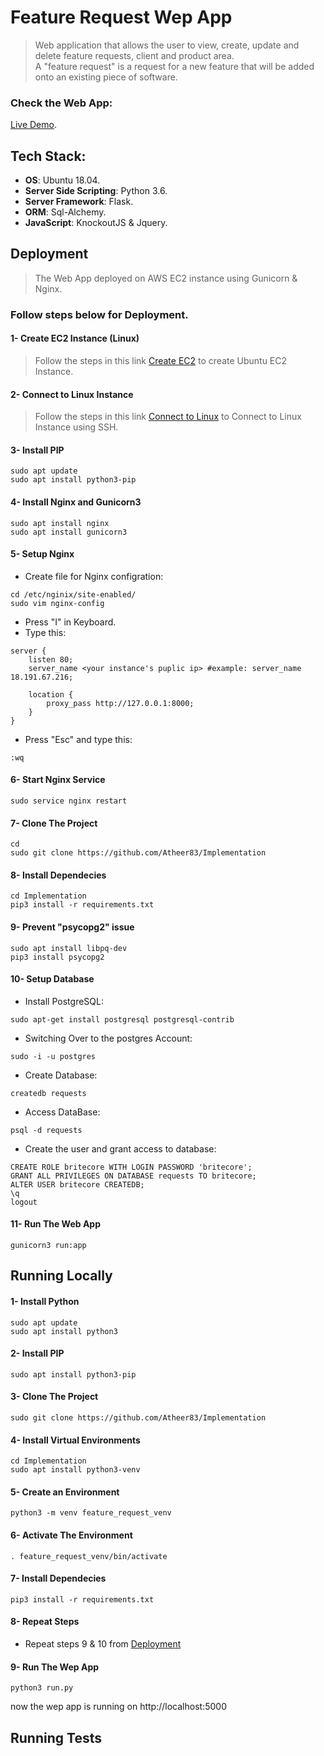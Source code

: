 # Feature Request Wep App
>Web application that allows the user to view, create, update and delete feature requests, client and product area.  
A "feature request" is a request for a new feature that will be added onto an existing piece of software. 

### Check the Web App:
[Live Demo](http://ec2-18-191-67-216.us-east-2.compute.amazonaws.com/).

## Tech Stack:
- **OS**: Ubuntu 18.04.
- **Server Side Scripting**: Python  3.6.
- **Server Framework**: Flask.
- **ORM**: Sql-Alchemy.
- **JavaScript**: KnockoutJS &  Jquery.

## Deployment
>The Web App deployed on AWS EC2 instance using Gunicorn & Nginx.
### Follow steps below for Deployment.

#### 1- Create EC2 Instance (Linux)
>Follow the steps in this link [Create EC2](https://medium.com/@GalarnykMichael/aws-ec2-part-1-creating-ec2-instance-9d7f8368f78a) to create Ubuntu EC2 Instance.
#### 2- Connect to Linux Instance
>Follow the steps in this link [Connect to Linux](https://medium.com/@GalarnykMichael/aws-ec2-part-2-ssh-into-ec2-instance-c7879d47b6b2) to Connect to Linux Instance using SSH.
#### 3- Install PIP
```
sudo apt update
sudo apt install python3-pip
```
#### 4- Install Nginx and Gunicorn3
```
sudo apt install nginx
sudo apt install gunicorn3
```
#### 5- Setup Nginx
- Create file for Nginx configration:
```
cd /etc/nginix/site-enabled/
sudo vim nginx-config
```
- Press "I" in Keyboard.
- Type this:
```
server {
    listen 80;
    server_name <your instance's puplic ip> #example: server_name 18.191.67.216;
    
    location {
        proxy_pass http://127.0.0.1:8000;
    }
}
```
- Press "Esc" and type this:
```
:wq
```
#### 6- Start Nginx Service
```
sudo service nginx restart
```
#### 7- Clone The Project
```
cd
sudo git clone https://github.com/Atheer83/Implementation
```
#### 8- Install Dependecies
```
cd Implementation
pip3 install -r requirements.txt
```
#### 9- Prevent "psycopg2" issue
```
sudo apt install libpq-dev
pip3 install psycopg2
```
#### 10- Setup Database
- Install PostgreSQL:
```
sudo apt-get install postgresql postgresql-contrib 
```
- Switching Over to the postgres Account:
```
sudo -i -u postgres
```
- Create Database:
```
createdb requests
```
- Access DataBase:
```
psql -d requests
```
- Create the user and grant access to database:
```
CREATE ROLE britecore WITH LOGIN PASSWORD 'britecore';
GRANT ALL PRIVILEGES ON DATABASE requests TO britecore;
ALTER USER britecore CREATEDB;
\q
logout
```
#### 11- Run The Web App
```
gunicorn3 run:app
```
## Running Locally
#### 1- Install Python 
```
sudo apt update
sudo apt install python3
```
#### 2- Install PIP
```
sudo apt install python3-pip
```
#### 3- Clone The Project
```
sudo git clone https://github.com/Atheer83/Implementation
```
#### 4- Install Virtual Environments
```
cd Implementation
sudo apt install python3-venv
```
#### 5- Create an Environment
```
python3 -m venv feature_request_venv
```
#### 6- Activate The Environment
```
. feature_request_venv/bin/activate
```
#### 7- Install Dependecies
```
pip3 install -r requirements.txt
```
#### 8- Repeat Steps
- Repeat steps 9 & 10 from [Deployment](#Deployment)
#### 9- Run The Wep App
```
python3 run.py
```
now the wep app is running on http://localhost:5000


## Running Tests

